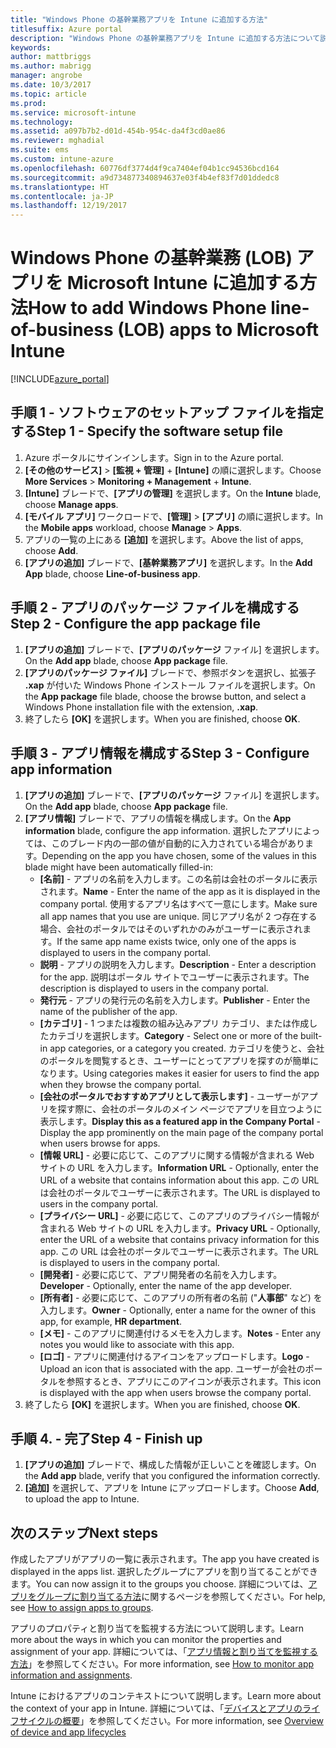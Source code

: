 ```yaml
---
title: "Windows Phone の基幹業務アプリを Intune に追加する方法"
titlesuffix: Azure portal
description: "Windows Phone の基幹業務アプリを Intune に追加する方法について説明します。\""
keywords: 
author: mattbriggs
ms.author: mabrigg
manager: angrobe
ms.date: 10/3/2017
ms.topic: article
ms.prod: 
ms.service: microsoft-intune
ms.technology: 
ms.assetid: a097b7b2-d01d-454b-954c-da4f3cd0ae86
ms.reviewer: mghadial
ms.suite: ems
ms.custom: intune-azure
ms.openlocfilehash: 60776df3774d4f9ca7404ef04b1cc94536bcd164
ms.sourcegitcommit: a9d734877340894637e03f4b4ef83f7d01ddedc8
ms.translationtype: HT
ms.contentlocale: ja-JP
ms.lasthandoff: 12/19/2017
---
```

# <a name="how-to-add-windows-phone-line-of-business-lob-apps-to-microsoft-intune"></a><span data-ttu-id="5a3aa-103">Windows Phone の基幹業務 (LOB) アプリを Microsoft Intune に追加する方法</span><span class="sxs-lookup"><span data-stu-id="5a3aa-103">How to add Windows Phone line-of-business (LOB) apps to Microsoft Intune</span></span>

[!INCLUDE[azure_portal](./includes/azure_portal.md)]


## <a name="step-1---specify-the-software-setup-file"></a><span data-ttu-id="5a3aa-104">手順 1 - ソフトウェアのセットアップ ファイルを指定する</span><span class="sxs-lookup"><span data-stu-id="5a3aa-104">Step 1 - Specify the software setup file</span></span>

1. <span data-ttu-id="5a3aa-105">Azure ポータルにサインインします。</span><span class="sxs-lookup"><span data-stu-id="5a3aa-105">Sign in to the Azure portal.</span></span>
2. <span data-ttu-id="5a3aa-106">**[その他のサービス]** > **[監視 + 管理]** + **[Intune]** の順に選択します。</span><span class="sxs-lookup"><span data-stu-id="5a3aa-106">Choose **More Services** > **Monitoring + Management** + **Intune**.</span></span>
3. <span data-ttu-id="5a3aa-107">**[Intune]** ブレードで、**[アプリの管理]** を選択します。</span><span class="sxs-lookup"><span data-stu-id="5a3aa-107">On the **Intune** blade, choose **Manage apps**.</span></span>
4. <span data-ttu-id="5a3aa-108">**[モバイル アプリ]** ワークロードで、**[管理]** > **[アプリ]** の順に選択します。</span><span class="sxs-lookup"><span data-stu-id="5a3aa-108">In the **Mobile apps** workload, choose **Manage** > **Apps**.</span></span>
5. <span data-ttu-id="5a3aa-109">アプリの一覧の上にある **[追加]** を選択します。</span><span class="sxs-lookup"><span data-stu-id="5a3aa-109">Above the list of apps, choose **Add**.</span></span>
6. <span data-ttu-id="5a3aa-110">**[アプリの追加]** ブレードで、**[基幹業務アプリ]** を選択します。</span><span class="sxs-lookup"><span data-stu-id="5a3aa-110">In the **Add App** blade, choose **Line-of-business app**.</span></span>

## <a name="step-2---configure-the-app-package-file"></a><span data-ttu-id="5a3aa-111">手順 2 - アプリのパッケージ ファイルを構成する</span><span class="sxs-lookup"><span data-stu-id="5a3aa-111">Step 2 - Configure the app package file</span></span>

1. <span data-ttu-id="5a3aa-112">**[アプリの追加]** ブレードで、**[アプリのパッケージ** ファイル] を選択します。</span><span class="sxs-lookup"><span data-stu-id="5a3aa-112">On the **Add app** blade, choose **App package** file.</span></span>
2. <span data-ttu-id="5a3aa-113">**[アプリのパッケージ ファイル]** ブレードで、参照ボタンを選択し、拡張子 **.xap** が付いた Windows Phone インストール ファイルを選択します。</span><span class="sxs-lookup"><span data-stu-id="5a3aa-113">On the **App package** file blade, choose the browse button, and select a Windows Phone installation file with the extension, **.xap**.</span></span>
3. <span data-ttu-id="5a3aa-114">終了したら **[OK]** を選択します。</span><span class="sxs-lookup"><span data-stu-id="5a3aa-114">When you are finished, choose **OK**.</span></span>


## <a name="step-3---configure-app-information"></a><span data-ttu-id="5a3aa-115">手順 3 - アプリ情報を構成する</span><span class="sxs-lookup"><span data-stu-id="5a3aa-115">Step 3 - Configure app information</span></span>

1. <span data-ttu-id="5a3aa-116">**[アプリの追加]** ブレードで、**[アプリのパッケージ** ファイル] を選択します。</span><span class="sxs-lookup"><span data-stu-id="5a3aa-116">On the **Add app** blade, choose **App package** file.</span></span>
2. <span data-ttu-id="5a3aa-117">**[アプリ情報]** ブレードで、アプリの情報を構成します。</span><span class="sxs-lookup"><span data-stu-id="5a3aa-117">On the **App information** blade, configure the app information.</span></span> <span data-ttu-id="5a3aa-118">選択したアプリによっては、このブレード内の一部の値が自動的に入力されている場合があります。</span><span class="sxs-lookup"><span data-stu-id="5a3aa-118">Depending on the app you have chosen, some of the values in this blade might have been automatically filled-in:</span></span>
    - <span data-ttu-id="5a3aa-119">**[名前]** - アプリの名前を入力します。この名前は会社のポータルに表示されます。</span><span class="sxs-lookup"><span data-stu-id="5a3aa-119">**Name** - Enter the name of the app as it is displayed in the company portal.</span></span> <span data-ttu-id="5a3aa-120">使用するアプリ名はすべて一意にします。</span><span class="sxs-lookup"><span data-stu-id="5a3aa-120">Make sure all app names that you use are unique.</span></span> <span data-ttu-id="5a3aa-121">同じアプリ名が 2 つ存在する場合、会社のポータルではそのいずれかのみがユーザーに表示されます。</span><span class="sxs-lookup"><span data-stu-id="5a3aa-121">If the same app name exists twice, only one of the apps is displayed to users in the company portal.</span></span>
    - <span data-ttu-id="5a3aa-122">**説明** - アプリの説明を入力します。</span><span class="sxs-lookup"><span data-stu-id="5a3aa-122">**Description** - Enter a description for the app.</span></span> <span data-ttu-id="5a3aa-123">説明はポータル サイトでユーザーに表示されます。</span><span class="sxs-lookup"><span data-stu-id="5a3aa-123">The description is displayed to users in the company portal.</span></span>
    - <span data-ttu-id="5a3aa-124">**発行元** - アプリの発行元の名前を入力します。</span><span class="sxs-lookup"><span data-stu-id="5a3aa-124">**Publisher** - Enter the name of the publisher of the app.</span></span>
    - <span data-ttu-id="5a3aa-125">**[カテゴリ]** - 1 つまたは複数の組み込みアプリ カテゴリ、または作成したカテゴリを選択します。</span><span class="sxs-lookup"><span data-stu-id="5a3aa-125">**Category** - Select one or more of the built-in app categories, or a category you created.</span></span> <span data-ttu-id="5a3aa-126">カテゴリを使うと、会社のポータルを閲覧するとき、ユーザーにとってアプリを探すのが簡単になります。</span><span class="sxs-lookup"><span data-stu-id="5a3aa-126">Using categories makes it easier for users to find the app when they browse the company portal.</span></span>
    - <span data-ttu-id="5a3aa-127">**[会社のポータルでおすすめアプリとして表示します]** - ユーザーがアプリを探す際に、会社のポータルのメイン ページでアプリを目立つように表示します。</span><span class="sxs-lookup"><span data-stu-id="5a3aa-127">**Display this as a featured app in the Company Portal** - Display the app prominently on the main page of the company portal when users browse for apps.</span></span>
    - <span data-ttu-id="5a3aa-128">**[情報 URL]** - 必要に応じて、このアプリに関する情報が含まれる Web サイトの URL を入力します。</span><span class="sxs-lookup"><span data-stu-id="5a3aa-128">**Information URL** - Optionally, enter the URL of a website that contains information about this app.</span></span> <span data-ttu-id="5a3aa-129">この URL は会社のポータルでユーザーに表示されます。</span><span class="sxs-lookup"><span data-stu-id="5a3aa-129">The URL is displayed to users in the company portal.</span></span>
    - <span data-ttu-id="5a3aa-130">**[プライバシー URL]** - 必要に応じて、このアプリのプライバシー情報が含まれる Web サイトの URL を入力します。</span><span class="sxs-lookup"><span data-stu-id="5a3aa-130">**Privacy URL** - Optionally, enter the URL of a website that contains privacy information for this app.</span></span> <span data-ttu-id="5a3aa-131">この URL は会社のポータルでユーザーに表示されます。</span><span class="sxs-lookup"><span data-stu-id="5a3aa-131">The URL is displayed to users in the company portal.</span></span>
    - <span data-ttu-id="5a3aa-132">**[開発者]** - 必要に応じて、アプリ開発者の名前を入力します。</span><span class="sxs-lookup"><span data-stu-id="5a3aa-132">**Developer** - Optionally, enter the name of the app developer.</span></span>
    - <span data-ttu-id="5a3aa-133">**[所有者]** - 必要に応じて、このアプリの所有者の名前 ("**人事部**" など) を入力します。</span><span class="sxs-lookup"><span data-stu-id="5a3aa-133">**Owner** - Optionally, enter a name for the owner of this app, for example, **HR department**.</span></span>
    - <span data-ttu-id="5a3aa-134">**[メモ]** - このアプリに関連付けるメモを入力します。</span><span class="sxs-lookup"><span data-stu-id="5a3aa-134">**Notes** - Enter any notes you would like to associate with this app.</span></span>
    - <span data-ttu-id="5a3aa-135">**[ロゴ]** - アプリに関連付けるアイコンをアップロードします。</span><span class="sxs-lookup"><span data-stu-id="5a3aa-135">**Logo** - Upload an icon that is associated with the app.</span></span> <span data-ttu-id="5a3aa-136">ユーザーが会社のポータルを参照するとき、アプリにこのアイコンが表示されます。</span><span class="sxs-lookup"><span data-stu-id="5a3aa-136">This icon is displayed with the app when users browse the company portal.</span></span>
3. <span data-ttu-id="5a3aa-137">終了したら **[OK]** を選択します。</span><span class="sxs-lookup"><span data-stu-id="5a3aa-137">When you are finished, choose **OK**.</span></span>

## <a name="step-4---finish-up"></a><span data-ttu-id="5a3aa-138">手順 4. - 完了</span><span class="sxs-lookup"><span data-stu-id="5a3aa-138">Step 4 - Finish up</span></span>

1. <span data-ttu-id="5a3aa-139">**[アプリの追加]** ブレードで、構成した情報が正しいことを確認します。</span><span class="sxs-lookup"><span data-stu-id="5a3aa-139">On the **Add app** blade, verify that you configured the information correctly.</span></span>
2. <span data-ttu-id="5a3aa-140">**[追加]** を選択して、アプリを Intune にアップロードします。</span><span class="sxs-lookup"><span data-stu-id="5a3aa-140">Choose **Add**, to upload the app to Intune.</span></span>

## <a name="next-steps"></a><span data-ttu-id="5a3aa-141">次のステップ</span><span class="sxs-lookup"><span data-stu-id="5a3aa-141">Next steps</span></span>

<span data-ttu-id="5a3aa-142">作成したアプリがアプリの一覧に表示されます。</span><span class="sxs-lookup"><span data-stu-id="5a3aa-142">The app you have created is displayed in the apps list.</span></span> <span data-ttu-id="5a3aa-143">選択したグループにアプリを割り当てることができます。</span><span class="sxs-lookup"><span data-stu-id="5a3aa-143">You can now assign it to the groups you choose.</span></span> <span data-ttu-id="5a3aa-144">詳細については、[アプリをグループに割り当てる方法](apps-deploy.md)に関するページを参照してください。</span><span class="sxs-lookup"><span data-stu-id="5a3aa-144">For help, see [How to assign apps to groups](apps-deploy.md).</span></span>

<span data-ttu-id="5a3aa-145">アプリのプロパティと割り当てを監視する方法について説明します。</span><span class="sxs-lookup"><span data-stu-id="5a3aa-145">Learn more about the ways in which you can monitor the properties and assignment of your app.</span></span> <span data-ttu-id="5a3aa-146">詳細については、「[アプリ情報と割り当てを監視する方法](apps-monitor.md)」を参照してください。</span><span class="sxs-lookup"><span data-stu-id="5a3aa-146">For more information, see [How to monitor app information and assignments](apps-monitor.md).</span></span>

<span data-ttu-id="5a3aa-147">Intune におけるアプリのコンテキストについて説明します。</span><span class="sxs-lookup"><span data-stu-id="5a3aa-147">Learn more about the context of your app in Intune.</span></span> <span data-ttu-id="5a3aa-148">詳細については、「[デバイスとアプリのライフサイクルの概要](introduction-device-app-lifecycles.md)」を参照してください。</span><span class="sxs-lookup"><span data-stu-id="5a3aa-148">For more information, see [Overview of device and app lifecycles](introduction-device-app-lifecycles.md)</span></span>
